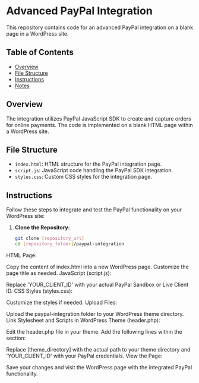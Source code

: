 # Advanced PayPal Integration

This repository contains code for an advanced PayPal integration on a blank page in a WordPress site.

## Table of Contents

- [Overview](#overview)
- [File Structure](#file-structure)
- [Instructions](#instructions)
- [Notes](#notes)

## Overview

The integration utilizes PayPal JavaScript SDK to create and capture orders for online payments. The code is implemented on a blank HTML page within a WordPress site.

## File Structure

- `index.html`: HTML structure for the PayPal integration page.
- `script.js`: JavaScript code handling the PayPal SDK integration.
- `styles.css`: Custom CSS styles for the integration page.

## Instructions

Follow these steps to integrate and test the PayPal functionality on your WordPress site:

1. **Clone the Repository:**
   ```bash
   git clone [repository_url]
   cd [repository_folder]/paypal-integration
   ```

HTML Page:

Copy the content of index.html into a new WordPress page.
Customize the page title as needed.
JavaScript (script.js):

Replace 'YOUR_CLIENT_ID' with your actual PayPal Sandbox or Live Client ID.
CSS Styles (styles.css):

Customize the styles if needed.
Upload Files:

Upload the paypal-integration folder to your WordPress theme directory.
Link Stylesheet and Scripts in WordPress Theme (header.php):

Edit the header.php file in your theme.
Add the following lines within the <head> section:

Replace [theme_directory] with the actual path to your theme directory and 'YOUR_CLIENT_ID' with your PayPal credentials.
View the Page:

Save your changes and visit the WordPress page with the integrated PayPal functionality.
